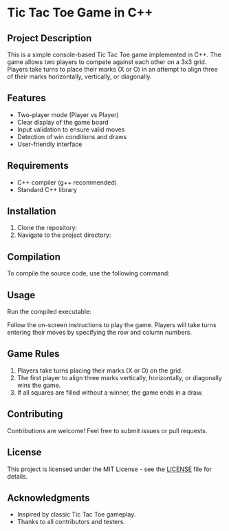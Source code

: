 # Tic Tac Toe Game in C++

## Project Description
This is a simple console-based Tic Tac Toe game implemented in C++. The game allows two players to compete against each other on a 3x3 grid. Players take turns to place their marks (X or O) in an attempt to align three of their marks horizontally, vertically, or diagonally.

## Features
- Two-player mode (Player vs Player)
- Clear display of the game board
- Input validation to ensure valid moves
- Detection of win conditions and draws
- User-friendly interface

## Requirements
- C++ compiler (g++ recommended)
- Standard C++ library

## Installation
1. Clone the repository:
2. Navigate to the project directory:

## Compilation
To compile the source code, use the following command:

## Usage
Run the compiled executable:


Follow the on-screen instructions to play the game. Players will take turns entering their moves by specifying the row and column numbers.

## Game Rules
1. Players take turns placing their marks (X or O) on the grid.
2. The first player to align three marks vertically, horizontally, or diagonally wins the game.
3. If all squares are filled without a winner, the game ends in a draw.

## Contributing
Contributions are welcome! Feel free to submit issues or pull requests.

## License
This project is licensed under the MIT License - see the [LICENSE](LICENSE) file for details.

## Acknowledgments
- Inspired by classic Tic Tac Toe gameplay.
- Thanks to all contributors and testers.
